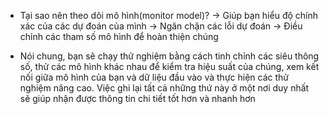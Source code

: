 * Tại sao nên theo dõi mô hình(monitor model)?
-> Giúp bạn hiểu độ chính xác của các dự đoán của mình
-> Ngăn chặn các lỗi dự đoán
-> Điều chỉnh các tham số mô hình để hoàn thiện chúng

* Nói chung, bạn sẽ chạy thử nghiệm bằng cách tinh chỉnh các siêu thông số, thử các mô hình khác nhau để kiểm tra hiệu suất của chúng, xem kết nối giữa mô hình của bạn và dữ liệu đầu vào và thực hiện các thử nghiệm nâng cao. Việc ghi lại tất cả những thứ này ở một nơi duy nhất sẽ giúp nhận được thông tin chi tiết tốt hơn và nhanh hơn